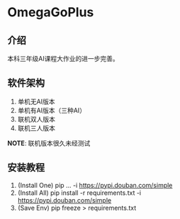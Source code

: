# OmegaGoPlus
## 介绍
本科三年级AI课程大作业的进一步完善。

## 软件架构
1.  单机无AI版本
2.  单机有AI版本（三种AI）
3.  联机双人版本
4.  联机三人版本

**NOTE**: 联机版本很久未经测试

## 安装教程
1.  (Install One) pip ... -i https://pypi.douban.com/simple
2.  (Install All) pip install -r requirements.txt -i https://pypi.douban.com/simple
3.  (Save Env)    pip freeze > requirements.txt
